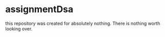 
# assignmentDsa
this repository was created for absolutely nothing. There is nothing worth looking over.
